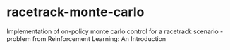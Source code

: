 # racetrack-monte-carlo
Implementation of on-policy monte carlo control for a racetrack scenario - problem from Reinforcement Learning: An Introduction

